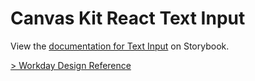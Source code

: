 # Canvas Kit React Text Input

View the
[documentation for Text Input](https://workday.github.io/canvas-kit/?path=/docs/labs-inputs-text-input-react--basic)
on Storybook.

[> Workday Design Reference](https://design.workday.com/components/inputs/text-input)

